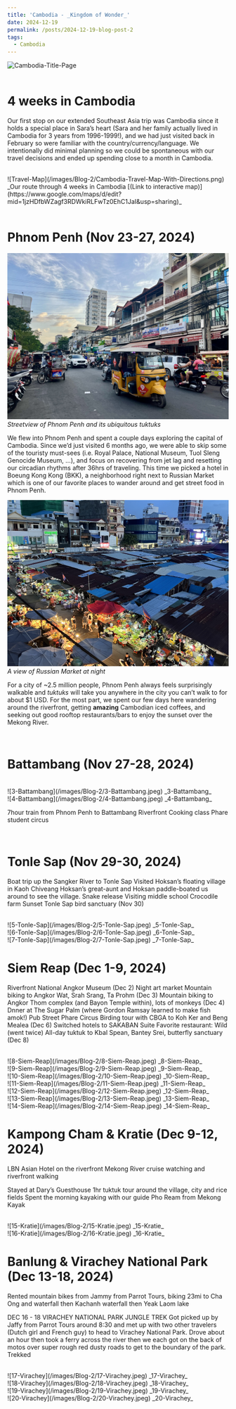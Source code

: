 ```yaml
---
title: 'Cambodia - _Kingdom of Wonder_'
date: 2024-12-19
permalink: /posts/2024-12-19-blog-post-2
tags:
  - Cambodia
---
```


![Cambodia-Title-Page](/images/Blog-2/Cambodia-Title-Page.jpeg)
<br/>
<br/>


4 weeks in Cambodia
======

Our first stop on our extended Southeast Asia trip was Cambodia since it holds a special place in Sara’s heart (Sara and her family actually lived in Cambodia for 3 years from 1996-1999!), and we had just visited back in February so were familiar with the country/currency/language. We intentionally did minimal planning so we could be spontaneous with our travel decisions and ended up spending close to a month in Cambodia.

<br/>
![Travel-Map](/images/Blog-2/Cambodia-Travel-Map-With-Directions.png)
_Our route through 4 weeks in Cambodia [(Link to interactive map)](https://www.google.com/maps/d/edit?mid=1jzHDfbWZagf3RDWkiRLFwTz0EhC1JaI&usp=sharing)_

<br/>
<br/>


Phnom Penh (Nov 23-27, 2024)
======

![1-Phnom-Penh](/images/Blog-2/1-Phnom-Penh.jpeg)
_Streetview of Phnom Penh and its ubiquitous tuktuks_

We flew into Phnom Penh and spent a couple days exploring the capital of Cambodia. Since we’d just visited 6 months ago, we were able to skip some of the touristy must-sees (i.e. Royal Palace, National Museum, Tuol Sleng Genocide Museum, …), and focus on recovering from jet lag and resetting our circadian rhythms after 36hrs of traveling. This time we picked a hotel in Boeung Kong Kong (BKK), a neighborhood right next to Russian Market which is one of our favorite places to wander around and get street food in Phnom Penh.

![2-Phnom-Penh](/images/Blog-2/2-Phnom-Penh.jpeg)
_A view of Russian Market at night_

For a city of ~2.5 million people, Phnom Penh always feels surprisingly walkable and _tuktuks_ will take you anywhere in the city you can’t walk to for about $1 USD. For the most part, we spent our few days here wandering around the riverfront, getting **amazing** Cambodian iced coffees, and seeking out good rooftop restaurants/bars to enjoy the sunset over the Mekong River. 

<br/>


Battambang (Nov 27-28, 2024)
======


<br/>
![3-Battambang](/images/Blog-2/3-Battambang.jpeg)
_3-Battambang_

<br/>
![4-Battambang](/images/Blog-2/4-Battambang.jpeg)
_4-Battambang_


7hour train from Phnom Penh to Battambang
Riverfront
Cooking class
Phare student circus 

<br/>

Tonle Sap (Nov 29-30, 2024)
======
Boat trip up the Sangker River to Tonle Sap
Visited Hoksan’s floating village in Kaoh Chiveang
Hoksan’s great-aunt and Hoksan paddle-boated us around to see the village. 
Snake release
Visiting middle school
Crocodile farm
Sunset
Tonle Sap bird sanctuary (Nov 30)

<br/>
![5-Tonle-Sap](/images/Blog-2/5-Tonle-Sap.jpeg)
_5-Tonle-Sap_

<br/>
![6-Tonle-Sap](/images/Blog-2/6-Tonle-Sap.jpeg)
_6-Tonle-Sap_

<br/>
![7-Tonle-Sap](/images/Blog-2/7-Tonle-Sap.jpeg)
_7-Tonle-Sap_

Siem Reap (Dec 1-9, 2024)
======
Riverfront
National Angkor Museum (Dec 2) 
Night art market
Mountain biking to Angkor Wat, Srah Srang, Ta Prohm (Dec 3)
Mountain biking to Angkor Thom complex (and Bayon Temple within), lots of monkeys (Dec 4)
Dnner at The Sugar Palm (where Gordon Ramsay learned to make fish amok!)
Pub Street
Phare Circus
Birding tour with CBGA to Koh Ker and Beng Mealea (Dec 6)
Switched hotels to SAKABAN Suite
Favorite restaurant: Wild (went twice)
All-day tuktuk to Kbal Spean, Bantey Srei, butterfly sanctuary (Dec 8)

<br/>
![8-Siem-Reap](/images/Blog-2/8-Siem-Reap.jpeg)
_8-Siem-Reap_

<br/>
![9-Siem-Reap](/images/Blog-2/9-Siem-Reap.jpeg)
_9-Siem-Reap_

<br/>
![10-Siem-Reap](/images/Blog-2/10-Siem-Reap.jpeg)
_10-Siem-Reap_

<br/>
![11-Siem-Reap](/images/Blog-2/11-Siem-Reap.jpeg)
_11-Siem-Reap_

<br/>
![12-Siem-Reap](/images/Blog-2/12-Siem-Reap.jpeg)
_12-Siem-Reap_

<br/>
![13-Siem-Reap](/images/Blog-2/13-Siem-Reap.jpeg)
_13-Siem-Reap_

<br/>
![14-Siem-Reap](/images/Blog-2/14-Siem-Reap.jpeg)
_14-Siem-Reap_


Kampong Cham & Kratie (Dec 9-12, 2024)
======

LBN Asian Hotel on the riverfront
Mekong River cruise watching and riverfront walking 

Stayed at Dary’s Guesthouse
1hr tuktuk tour around the village, city and rice fields
Spent the morning kayaking with our guide Pho Ream from Mekong Kayak

<br/>
![15-Kratie](/images/Blog-2/15-Kratie.jpeg)
_15-Kratie_

<br/>
![16-Kratie](/images/Blog-2/16-Kratie.jpeg)
_16-Kratie_


Banlung & Virachey National Park (Dec 13-18, 2024)
======
Rented mountain bikes from Jammy from Parrot Tours, biking 23mi to Cha Ong and waterfall then Kachanh waterfall then Yeak Laom lake

DEC 16 - 18 VIRACHEY NATIONAL PARK JUNGLE TREK
Got picked up by Jaffy from Parrot Tours around 8:30 and met up with two other travelers (Dutch girl and French guy) to head to Virachey National Park. Drove about an hour then took a ferry across the river then we each got on the back of motos over super rough red dusty roads to get to the boundary of the park. Trekked

<br/>
![17-Virachey](/images/Blog-2/17-Virachey.jpeg)
_17-Virachey_

<br/>
![18-Virachey](/images/Blog-2/18-Virachey.jpeg)
_18-Virachey_

<br/>
![19-Virachey](/images/Blog-2/19-Virachey.jpeg)
_19-Virachey_

<br/>
![20-Virachey](/images/Blog-2/20-Virachey.jpeg)
_20-Virachey_





